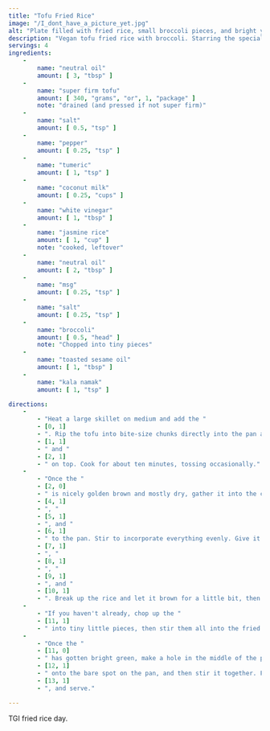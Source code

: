 ```yaml
---
title: "Tofu Fried Rice"
image: "/I_dont_have_a_picture_yet.jpg"
alt: "Plate filled with fried rice, small broccoli pieces, and bright yellow tofu."
description: "Vegan tofu fried rice with broccoli. Starring the special guest: kala namak."
servings: 4
ingredients:
    -
        name: "neutral oil"
        amount: [ 3, "tbsp" ]
    -
        name: "super firm tofu"
        amount: [ 340, "grams", "or", 1, "package" ]
        note: "drained (and pressed if not super firm)"
    -
        name: "salt"
        amount: [ 0.5, "tsp" ]
    -
        name: "pepper"
        amount: [ 0.25, "tsp" ]
    -
        name: "tumeric"
        amount: [ 1, "tsp" ]
    -
        name: "coconut milk"
        amount: [ 0.25, "cups" ]
    -
        name: "white vinegar"
        amount: [ 1, "tbsp" ]
    -
        name: "jasmine rice"
        amount: [ 1, "cup" ]
        note: "cooked, leftover"
    -
        name: "neutral oil"
        amount: [ 2, "tbsp" ]
    -
        name: "msg"
        amount: [ 0.25, "tsp" ]
    -
        name: "salt"
        amount: [ 0.25, "tsp" ]
    -
        name: "broccoli"
        amount: [ 0.5, "head" ]
        note: "Chopped into tiny pieces"
    -
        name: "toasted sesame oil"
        amount: [ 1, "tbsp" ]
    -
        name: "kala namak"
        amount: [ 1, "tsp" ]

directions:
    -
        - "Heat a large skillet on medium and add the "
        - [0, 1]
        - ". Rip the tofu into bite-size chunks directly into the pan and sprinkle the "
        - [1, 1]
        - " and "
        - [2, 1]
        - " on top. Cook for about ten minutes, tossing occasionally."
    -
        - "Once the "
        - [2, 0]
        - " is nicely golden brown and mostly dry, gather it into the center of the pan. Add the "
        - [4, 1]
        - ", "
        - [5, 1]
        - ", and "
        - [6, 1]
        - " to the pan. Stir to incorporate everything evenly. Give it a second, then push everything off to the side and add the "
        - [7, 1]
        - ", "
        - [8, 1]
        - ", "
        - [9, 1]
        - ", and "
        - [10, 1]
        - ". Break up the rice and let it brown for a little bit, then toss it all together."
    -
        - "If you haven't already, chop up the "
        - [11, 1]
        - " into tiny little pieces, then stir them all into the fried rice."
    -
        - "Once the "
        - [11, 0]
        - " has gotten bright green, make a hole in the middle of the pan and turn off the heat. Pour the "
        - [12, 1]
        - " onto the bare spot on the pan, and then stir it together. Finish by dusting the top with the "
        - [13, 1]
        - ", and serve."

---
```

TGI fried rice day.

